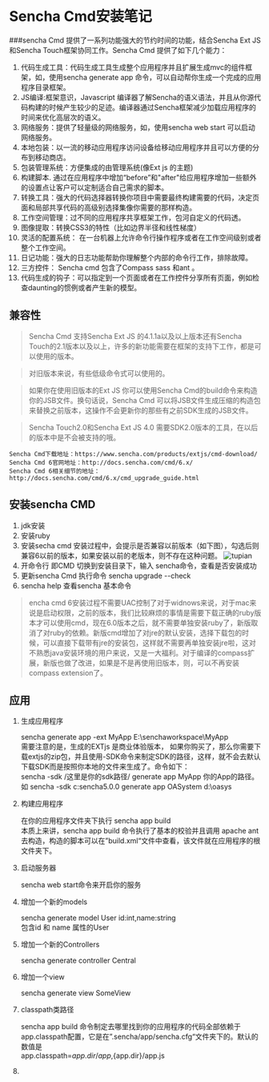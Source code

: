 # Sencha Cmd安装笔记

###sencha Cmd 提供了一系列功能强大的节约时间的功能，结合Sencha Ext JS 和Sencha Touch框架协同工作。Sencha Cmd 提供了如下几个能力：

1. 代码生成工具：代码生成工具生成整个应用程序并且扩展生成mvc的组件框架，如，使用sencha generate app 命令，可以自动帮你生成一个完成的应用程序目录框架。
2. JS编译:框架意识，Javascript 编译器了解Sencha的语义语法，并且从你源代码构建的时候产生较少的足迹。编译器通过Sencha框架减少加载应用程序的时间来优化高层次的语义。
3. 网络服务：提供了轻量级的网络服务，如，使用sencha web start 可以启动网络服务。
4. 本地包装：以一流的移动应用程序访问设备给移动应用程序并且可以方便的分布到移动商店。
5. 包装管理系统：方便集成的由管理系统(像Ext js 的主题)
6. 构建脚本. 通过在应用程序中增加“before”和"after"给应用程序增加一些额外的设置点让客户可以定制适合自己需求的脚本。
7. 转换工具：强大的代码选择器转换你项目中需要最终构建需要的代码，决定页面和局部共享代码的高级别选择集像你需要的那样构造。
8. 工作空间管理：过不同的应用程序共享框架工作，包河自定义的代码透。
9. 图像提取：转换CSS3的特性（比如边界半径和线性梯度）
10. 灵活的配置系统： 在一台机器上允许命令行操作程序或者在工作空间级别或者整个工作空间。
11. 日记功能：强大的日志功能帮助你理解整个内部的命令行工作，排除故障。
12. 三方控件： Sencha cmd 包含了Compass sass 和ant 。
13. 代码生成的钩子：可以指定到一个页面或者在工作控件分享所有页面，例如检查daunting的惯例或者产生新的模型。

## 兼容性

> Sencha Cmd 支持Sencha Ext JS 的4.1.1a以及以上版本还有Sencha Touch的2.1版本以及以上，许多的新功能需要在框架的支持下工作，都是可以使用的版本。

> 对旧版本来说，有些低级命令式可以使用的。

> 如果你在使用旧版本的Ext JS 你可以使用Sencha Cmd的build命令来构造你的JSB文件。换句话说，Sencha Cmd 可以将JSB文件生成压缩的构造包来替换之前版本，这操作不会更新你的那些有之前SDK生成的JSB文件。

> Sencha Touch2.0和Sencha Ext JS 4.0 需要SDK2.0版本的工具，在以后的版本中是不会被支持的哦。


    Sencha Cmd下载地址：https://www.sencha.com/products/extjs/cmd-download/
    Sencha Cmd 6官网地址：http://docs.sencha.com/cmd/6.x/
    Sencha Cmd 6相关细节的地址：http://docs.sencha.com/cmd/6.x/cmd_upgrade_guide.html
    
## 安装sencha CMD

1. jdk安装
2. 安装ruby
3. 安装secha cmd
    安装过程中，会提示是否兼容以前版本（如下图），勾选后则兼容6以前的版本，如果安装以前的老版本，则不存在这种问题。
![tupian][1]
4. 开命令行 即CMD 切换到安装目录下，输入 sencha命令，查看是否安装成功
5. 更新sencha Cmd 执行命令 sencha upgrade --check
6. sencha help 查看sencha 基本命令

> encha cmd 6安装过程不需要UAC控制了对于widnows来说，对于mac来说是启动权限，之前的版本，我们比较麻烦的事情是需要下载正确的ruby版本才可以使用cmd，现在6.0版本之后，就不需要单独安装ruby了，新版取消了对ruby的依赖。新版cmd增加了对jre的默认安装，选择下载包的时候，可以直接下载带有jre的安装包，这样就不需要再单独安装jre啦，这对不熟悉java安装环境的用户来说，又是一大福利。对于编译的compass扩展，新版也做了改进，如果是不是再使用旧版本，则，可以不再安装compass extension了。

## 应用

1. 生成应用程序

    sencha generate app -ext MyApp E:\senchaworkspace\MyApp  
    需要注意的是，生成的EXTjs 是商业体验版本，
    如果你购买了，那么你需要下载extjs的zip包，并且使用-SDK命令来制定SDK的路径，这样，就不会去默认下载SDK而是按照你本地的文件来生成了。命令如下：   
    sencha -sdk /这里是你的sdk路径/ generate app MyApp 你的App的路径。  
    如 sencha -sdk c:sencha5.0.0 generate app OASystem d:\oasys
    
2. 构建应用程序

    在你的应用程序文件夹下执行 sencha app build  
    本质上来讲，sencha app build 命令执行了基本的校验并且调用 apache ant          去构造，构造的脚本可以在”build.xml“文件中查看，该文件就在应用程序的根文件夹下。

3. 启动服务器

    sencha web start命令来开启你的服务
    
4. 增加一个新的models

    sencha generate model User id:int,name:string  
    包含id 和 name 属性的User

5. 增加一个新的Controllers

    sencha generate controller Central

6. 增加一个view

    sencha generate view SomeView

7. classpath类路径

    sencha app build 命令制定去哪里找到你的应用程序的代码全部依赖于app.classpath配置，它是在”.sencha/app/sencha.cfg“文件夹下的。默认的数值是  
    app.classpath=${app.dir}/app,${app.dir}/app.js

8. 







[1]:http://images0.cnblogs.com/blog2015/249616/201507/030102266926108.png
